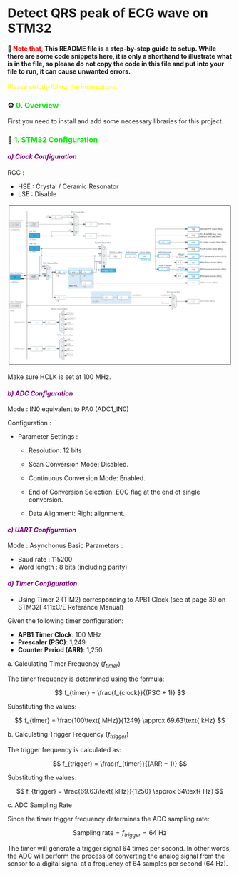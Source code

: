 <!-- <div style="text-align: center; background-color: #8F98E3; font-family: 'Trebuchet MS', Arial, sans-serif; color: white; padding: 10px; font-size: 25px; font-weight: bold; border-radius: 0 0 0 0; box-shadow: 0px 6px 8px rgba(0, 0, 0, 0.2);">
  Detect QRS peak of ECG wave on STM32y 🫁
</div> -->
# Detect QRS peak of ECG wave on STM32 

#### 📖 <font color=red><b>Note that,</b></font> This **README** file is a step-by-step guide to setup. While there are some code snippets here, it is only a shorthand to illustrate what is in the file, so please do not copy the code in this file and put into your file to run, it can cause unwanted errors. </br>
<font color=yellow>Please strictly follow the instructions.</font>

### ⚙️ <font color=Gree><b>0.</b></font> <font color=Gree> Overview </font> </br>
First you need to install and add some necessary libraries for this project.

### 🧮 <font color=Gree><b> 1. </b></font> <font color=Gree> STM32 Configuration </font> </br>

#### <font color=Purple><b><i> a) Clock Configuration </i></b></font> 

RCC : 
- HSE : Crystal / Ceramic Resonator
- LSE : Disable

<center>
  <img src="assets/clock-config.png" alt="Circular Buffer Animation">
</center>

Make sure HCLK is set at 100 MHz.

#### <font color=Purple><b><i> b) ADC Configuration </i></b></font>

Mode : IN0 equivalent to PA0 (ADC1_IN0)

Configuration : 

- Parameter Settings : 

  - Resolution: 12 bits 

  - Scan Conversion Mode: Disabled.

  - Continuous Conversion Mode: Enabled.

  - End of Conversion Selection: EOC flag at the end of single conversion.

  - Data Alignment: Right alignment.


#### <font color=Purple><b><i> c) UART Configuration </i></b></font>

Mode : Asynchonus
Basic Parameters : 
- Baud rate : 115200
- Word length : 8 bits (including parity)

#### <font color=Purple><b><i> d) Timer Configuration </i></b></font>
- Using Timer 2 (TIM2) corresponding to APB1 Clock (see at page 39 on STM32F411xC/E Referance Manual)


Given the following timer configuration:

- **APB1 Timer Clock**: 100 MHz
- **Prescaler (PSC)**: 1,249
- **Counter Period (ARR)**: 1,250

a. Calculating Timer Frequency ($f_{timer}$)

The timer frequency is determined using the formula:

$$ f_{timer} = \frac{f_{clock}}{(PSC + 1)} $$

Substituting the values:

$$ f_{timer} = \frac{100\text{ MHz}}{1249} \approx 69.63\text{ kHz} $$

b. Calculating Trigger Frequency ($f_{trigger}$)

The trigger frequency is calculated as:

$$ f_{trigger} = \frac{f_{timer}}{(ARR + 1)} $$

Substituting the values:

$$ f_{trigger} = \frac{69.63\text{ kHz}}{1250} \approx 64\text{ Hz} $$

c. ADC Sampling Rate

Since the timer trigger frequency determines the ADC sampling rate:

$$ \text{Sampling rate} = f_{trigger} = 64\text{ Hz} $$

The timer will generate a trigger signal 64 times per second. In other words, the ADC will perform the process of converting the analog signal from the sensor to a digital signal at a frequency of 64 samples per second (64 Hz).

